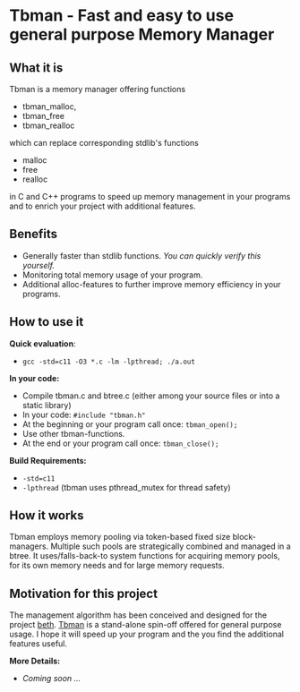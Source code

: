 # Tbman - Fast and easy to use general purpose Memory Manager

## What it is
Tbman is a memory manager offering functions 
* tbman_malloc, 
* tbman_free 
* tbman_realloc 

which can replace corresponding stdlib's functions

* malloc
* free
* realloc 

in C and C++ programs to speed up memory management in your programs and to enrich your project with additional features.

## Benefits
* Generally faster than stdlib functions. *You can quickly verify this yourself.*
* Monitoring total memory usage of your program.
* Additional alloc-features to further improve memory efficiency in your programs.

## How to use it
**Quick evaluation**:
* `gcc -std=c11 -O3 *.c -lm -lpthread; ./a.out`

**In your code:**
* Compile tbman.c and btree.c (either among your source files or into a static library)
* In your code: `#include "tbman.h"`
* At the beginning or your program call once: `tbman_open();`
* Use other tbman-functions.
* At the end or your program call once: `tbman_close();`

**Build Requirements:**
* `-std=c11`
* `-lpthread`  (tbman uses pthread_mutex for thread safety)

## How it works
Tbman employs memory pooling via token-based fixed size block-managers.
Multiple such pools are strategically combined and managed in a btree.
It uses/falls-back-to system functions for acquiring memory pools, for its own memory needs and for large memory requests.

## Motivation for this project
The management algorithm has been conceived and designed for the project [beth](https://github.com/johsteffens/beth).
[Tbman](https://github.com/johsteffens/tbman) is a stand-alone spin-off offered for general purpose usage. 
I hope it will speed up your program and the you find the additional features useful.

**More Details:**
* *Coming soon ...*
